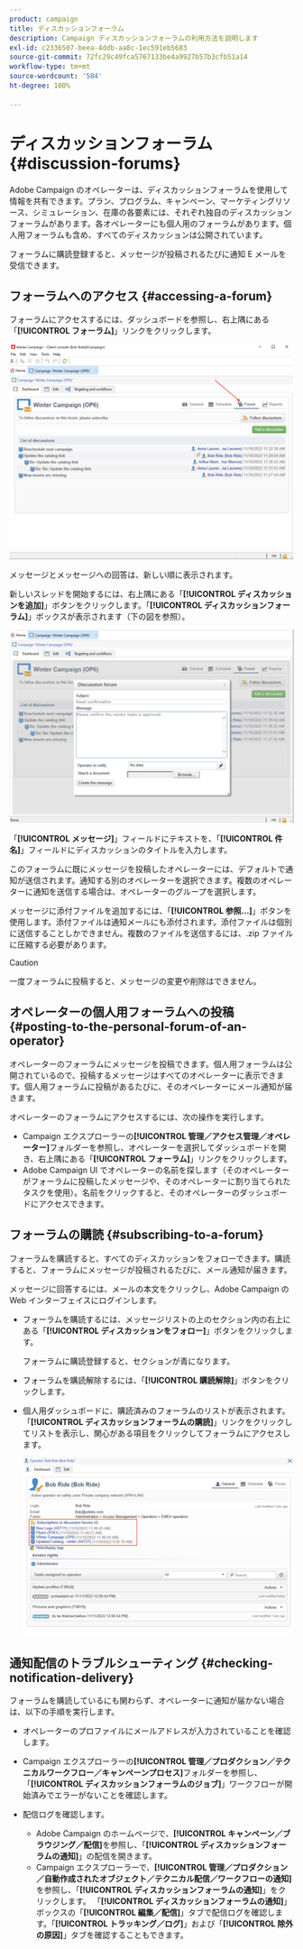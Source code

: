 ```yaml
---
product: campaign
title: ディスカッションフォーラム
description: Campaign ディスカッションフォーラムの利用方法を説明します
exl-id: c2336507-beea-4ddb-aa8c-1ec591eb5683
source-git-commit: 72fc29c49fca5767133be4a9927b57b3cfb51a14
workflow-type: tm+mt
source-wordcount: '584'
ht-degree: 100%

---
```


# ディスカッションフォーラム{#discussion-forums}

Adobe Campaign のオペレーターは、ディスカッションフォーラムを使用して情報を共有できます。プラン、プログラム、キャンペーン、マーケティングリソース、シミュレーション、在庫の各要素には、それぞれ独自のディスカッションフォーラムがあります。各オペレーターにも個人用のフォーラムがあります。個人用フォーラムも含め、すべてのディスカッションは公開されています。

フォーラムに購読登録すると、メッセージが投稿されるたびに通知 E メールを受信できます。

## フォーラムへのアクセス {#accessing-a-forum}

フォーラムにアクセスするには、ダッシュボードを参照し、右上隅にある「**[!UICONTROL フォーラム]**」リンクをクリックします。

![](assets/mrm-forum-icon.png)

メッセージとメッセージへの回答は、新しい順に表示されます。

新しいスレッドを開始するには、右上隅にある「**[!UICONTROL ディスカッションを追加]**」ボタンをクリックします。「**[!UICONTROL ディスカッションフォーラム]**」ボックスが表示されます（下の図を参照）。

![](assets/mrm-forum-new-thread.png)


「**[!UICONTROL メッセージ]**」フィールドにテキストを、「**[!UICONTROL 件名]**」フィールドにディスカッションのタイトルを入力します。

このフォーラムに既にメッセージを投稿したオペレーターには、デフォルトで通知が送信されます。通知する別のオペレーターを選択できます。複数のオペレーターに通知を送信する場合は、オペレーターのグループを選択します。

メッセージに添付ファイルを追加するには、「**[!UICONTROL 参照...]**」ボタンを使用します。添付ファイルは通知メールにも添付されます。添付ファイルは個別に送信することしかできません。複数のファイルを送信するには、.zip ファイルに圧縮する必要があります。

>[!CAUTION]
>
>一度フォーラムに投稿すると、メッセージの変更や削除はできません。

## オペレーターの個人用フォーラムへの投稿 {#posting-to-the-personal-forum-of-an-operator}

オペレーターのフォーラムにメッセージを投稿できます。個人用フォーラムは公開されているので、投稿するメッセージはすべてのオペレーターに表示できます。個人用フォーラムに投稿があるたびに、そのオペレーターにメール通知が届きます。

オペレーターのフォーラムにアクセスするには、次の操作を実行します。

* Campaign エクスプローラーの&#x200B;**[!UICONTROL 管理／アクセス管理／オペレーター]**&#x200B;フォルダーを参照し、オペレーターを選択してダッシュボードを開き、右上隅にある「**[!UICONTROL フォーラム]**」リンクをクリックします。
* Adobe Campaign UI でオペレーターの名前を探します（そのオペレーターがフォーラムに投稿したメッセージや、そのオペレーターに割り当てられたタスクを使用）。名前をクリックすると、そのオペレーターのダッシュボードにアクセスできます。

## フォーラムの購読 {#subscribing-to-a-forum}

フォーラムを購読すると、すべてのディスカッションをフォローできます。購読すると、フォーラムにメッセージが投稿されるたびに、メール通知が届きます。

メッセージに回答するには、メールの本文をクリックし、Adobe Campaign の Web インターフェイスにログインします。

* フォーラムを購読するには、メッセージリストの上のセクション内の右上にある「**[!UICONTROL ディスカッションをフォロー]**」ボタンをクリックします。

   フォーラムに購読登録すると、セクションが青になります。

* フォーラムを購読解除するには、「**[!UICONTROL 購読解除]**」ボタンをクリックします。

* 個人用ダッシュボードに、購読済みのフォーラムのリストが表示されます。「**[!UICONTROL ディスカッションフォーラムの購読]**」リンクをクリックしてリストを表示し、関心がある項目をクリックしてフォーラムにアクセスします。

   ![](assets/forum-subscribed.png)


## 通知配信のトラブルシューティング {#checking-notification-delivery}

フォーラムを購読しているにも関わらず、オペレーターに通知が届かない場合は、以下の手順を実行します。

* オペレーターのプロファイルにメールアドレスが入力されていることを確認します。
* Campaign エクスプローラーの&#x200B;**[!UICONTROL 管理／プロダクション／テクニカルワークフロー／キャンペーンプロセス]**&#x200B;フォルダーを参照し、「**[!UICONTROL ディスカッションフォーラムのジョブ]**」ワークフローが開始済みでエラーがないことを確認します。
* 配信ログを確認します。

   * Adobe Campaign のホームページで、**[!UICONTROL キャンペーン／ブラウジング／配信]**&#x200B;を参照し、「**[!UICONTROL ディスカッションフォーラムの通知]**」の配信を開きます。
   * Campaign エクスプローラーで、**[!UICONTROL 管理／プロダクション／自動作成されたオブジェクト／テクニカル配信／ワークフローの通知]**&#x200B;を参照し、「**[!UICONTROL ディスカッションフォーラムの通知]**」をクリックします。
   「**[!UICONTROL ディスカッションフォーラムの通知]**」ボックスの「**[!UICONTROL 編集／配信]**」タブで配信ログを確認します。「**[!UICONTROL トラッキング／ログ]**」および「**[!UICONTROL 除外の原因]**」タブを確認することもできます。
